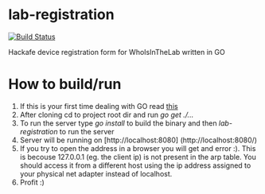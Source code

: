 lab-registration
================

[![Build Status](https://travis-ci.org/ironsteel/lab-registration.png?branch=master)](https://travis-ci.org/ironsteel/lab-registration)

Hackafe device registration form for WhoIsInTheLab written in GO 

# How to build/run

1. If this is your first time dealing with GO read [this](http://golang.org/doc/code.html)
2. After cloning cd to project root dir and run *go get ./...*
3. To run the server type *go install* to build the binary and then *lab-registration* to run the server
4. Server will be running on [http://localhost:8080] (http://localhost:8080/)
5. If you try to open the address in a browser you will get and error :).
   This is becouse 127.0.0.1 (eg. the client ip) is not present in the arp table.
   You should access it from a different host using the ip address assigned to your physical net adapter instead of localhost.
6. Profit :)


